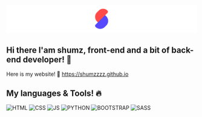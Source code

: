 ![Header](https://github.com/Shumzzzz/Shumzzzz/blob/main/assets/Frame%2015.png)
## Hi there I'am shumz, front-end and a bit of back-end developer! 👋
Here is my website! 👀
https://shumzzzz.github.io
## My languages & Tools! 🔥
![HTML](https://img.shields.io/badge/-HTML5-000?style=for-the-badge&logo=HTML5)
![CSS](https://img.shields.io/badge/-CSS-000?style=for-the-badge&logo=CSS3&logoColor=23A3FF)
![JS](https://img.shields.io/badge/-JAVASCRIPT-000?style=for-the-badge&logo=Javascript)
![PYTHON](https://img.shields.io/badge/-Python-000?style=for-the-badge&logo=Python)
![BOOTSTRAP](https://img.shields.io/badge/-BOOTSTRAP-000?style=for-the-badge&logo=BOOTSTRAP)
![SASS](https://img.shields.io/badge/-SASS-000?style=for-the-badge&logo=SASS)
<!--
**Shumzzzz/Shumzzzz** is a ✨ _special_ ✨ repository because its `README.md` (this file) appears on your GitHub profile.

Here are some ideas to get you started:

- 🔭 I’m currently working on ...
- 🌱 I’m currently learning ...
- 👯 I’m looking to collaborate on ...
- 🤔 I’m looking for help with ...
- 💬 Ask me about ...
- 📫 How to reach me: ...
- 😄 Pronouns: ...
- ⚡ Fun fact: ...
-->
